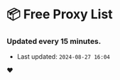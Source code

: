 # :package: Free Proxy List
### Updated every 15 minutes.

- Last updated: `2024-08-27 16:04`

:heart:
